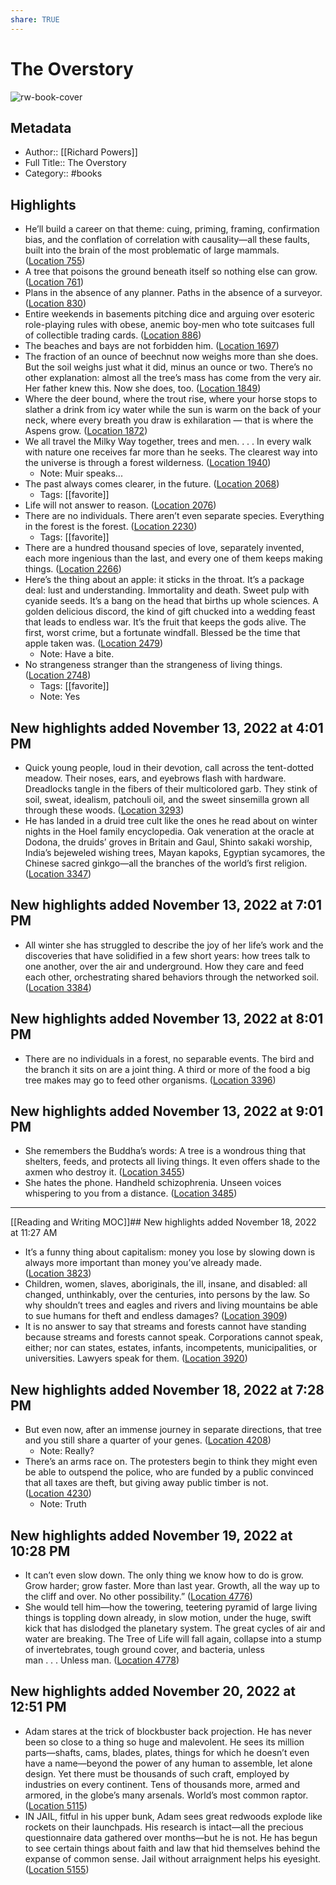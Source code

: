 ```yaml
---
share: TRUE
---
```

# The Overstory

![rw-book-cover](https://images-na.ssl-images-amazon.com/images/I/51bU%2BNFr3XL._SL200_.jpg)

## Metadata
- Author:: [[Richard Powers]]
- Full Title:: The Overstory
- Category:: #books

## Highlights
- He’ll build a career on that theme: cuing, priming, framing, confirmation bias, and the conflation of correlation with causality—all these faults, built into the brain of the most problematic of large mammals. ([Location 755](https://readwise.io/to_kindle?action=open&asin=B073VX7HT4&location=755))
- A tree that poisons the ground beneath itself so nothing else can grow. ([Location 761](https://readwise.io/to_kindle?action=open&asin=B073VX7HT4&location=761))
- Plans in the absence of any planner. Paths in the absence of a surveyor. ([Location 830](https://readwise.io/to_kindle?action=open&asin=B073VX7HT4&location=830))
- Entire weekends in basements pitching dice and arguing over esoteric role-playing rules with obese, anemic boy-men who tote suitcases full of collectible trading cards. ([Location 886](https://readwise.io/to_kindle?action=open&asin=B073VX7HT4&location=886))
- The beaches and bays are not forbidden him. ([Location 1697](https://readwise.io/to_kindle?action=open&asin=B073VX7HT4&location=1697))
- The fraction of an ounce of beechnut now weighs more than she does. But the soil weighs just what it did, minus an ounce or two. There’s no other explanation: almost all the tree’s mass has come from the very air. Her father knew this. Now she does, too. ([Location 1849](https://readwise.io/to_kindle?action=open&asin=B073VX7HT4&location=1849))
- Where the deer bound, where the trout rise, where your horse stops to slather a drink from icy water while the sun is warm on the back of your neck, where every breath you draw is exhilaration — that is where the Aspens grow. ([Location 1872](https://readwise.io/to_kindle?action=open&asin=B073VX7HT4&location=1872))
- We all travel the Milky Way together, trees and men. . . . In every walk with nature one receives far more than he seeks. The clearest way into the universe is through a forest wilderness. ([Location 1940](https://readwise.io/to_kindle?action=open&asin=B073VX7HT4&location=1940))
    - Note: Muir speaks...
- The past always comes clearer, in the future. ([Location 2068](https://readwise.io/to_kindle?action=open&asin=B073VX7HT4&location=2068))
    - Tags: [[favorite]] 
- Life will not answer to reason. ([Location 2076](https://readwise.io/to_kindle?action=open&asin=B073VX7HT4&location=2076))
- There are no individuals. There aren’t even separate species. Everything in the forest is the forest. ([Location 2230](https://readwise.io/to_kindle?action=open&asin=B073VX7HT4&location=2230))
    - Tags: [[favorite]] 
- There are a hundred thousand species of love, separately invented, each more ingenious than the last, and every one of them keeps making things. ([Location 2266](https://readwise.io/to_kindle?action=open&asin=B073VX7HT4&location=2266))
- Here’s the thing about an apple: it sticks in the throat. It’s a package deal: lust and understanding. Immortality and death. Sweet pulp with cyanide seeds. It’s a bang on the head that births up whole sciences. A golden delicious discord, the kind of gift chucked into a wedding feast that leads to endless war. It’s the fruit that keeps the gods alive. The first, worst crime, but a fortunate windfall. Blessed be the time that apple taken was. ([Location 2479](https://readwise.io/to_kindle?action=open&asin=B073VX7HT4&location=2479))
    - Note: Have a bite.
- No strangeness stranger than the strangeness of living things. ([Location 2748](https://readwise.io/to_kindle?action=open&asin=B073VX7HT4&location=2748))
    - Tags: [[favorite]] 
    - Note: Yes
## New highlights added November 13, 2022 at 4:01 PM
- Quick young people, loud in their devotion, call across the tent-dotted meadow. Their noses, ears, and eyebrows flash with hardware. Dreadlocks tangle in the fibers of their multicolored garb. They stink of soil, sweat, idealism, patchouli oil, and the sweet sinsemilla grown all through these woods. ([Location 3293](https://readwise.io/to_kindle?action=open&asin=B073VX7HT4&location=3293))
- He has landed in a druid tree cult like the ones he read about on winter nights in the Hoel family encyclopedia. Oak veneration at the oracle at Dodona, the druids’ groves in Britain and Gaul, Shinto sakaki worship, India’s bejeweled wishing trees, Mayan kapoks, Egyptian sycamores, the Chinese sacred ginkgo—all the branches of the world’s first religion. ([Location 3347](https://readwise.io/to_kindle?action=open&asin=B073VX7HT4&location=3347))
## New highlights added November 13, 2022 at 7:01 PM
- All winter she has struggled to describe the joy of her life’s work and the discoveries that have solidified in a few short years: how trees talk to one another, over the air and underground. How they care and feed each other, orchestrating shared behaviors through the networked soil. ([Location 3384](https://readwise.io/to_kindle?action=open&asin=B073VX7HT4&location=3384))
## New highlights added November 13, 2022 at 8:01 PM
- There are no individuals in a forest, no separable events. The bird and the branch it sits on are a joint thing. A third or more of the food a big tree makes may go to feed other organisms. ([Location 3396](https://readwise.io/to_kindle?action=open&asin=B073VX7HT4&location=3396))
## New highlights added November 13, 2022 at 9:01 PM
- She remembers the Buddha’s words: A tree is a wondrous thing that shelters, feeds, and protects all living things. It even offers shade to the axmen who destroy it. ([Location 3455](https://readwise.io/to_kindle?action=open&asin=B073VX7HT4&location=3455))
- She hates the phone. Handheld schizophrenia. Unseen voices whispering to you from a distance. ([Location 3485](https://readwise.io/to_kindle?action=open&asin=B073VX7HT4&location=3485))



---
[[Reading and Writing MOC]]## New highlights added November 18, 2022 at 11:27 AM
- It’s a funny thing about capitalism: money you lose by slowing down is always more important than money you’ve already made. ([Location 3823](https://readwise.io/to_kindle?action=open&asin=B073VX7HT4&location=3823))
- Children, women, slaves, aboriginals, the ill, insane, and disabled: all changed, unthinkably, over the centuries, into persons by the law. So why shouldn’t trees and eagles and rivers and living mountains be able to sue humans for theft and endless damages? ([Location 3909](https://readwise.io/to_kindle?action=open&asin=B073VX7HT4&location=3909))
- It is no answer to say that streams and forests cannot have standing because streams and forests cannot speak. Corporations cannot speak, either; nor can states, estates, infants, incompetents, municipalities, or universities. Lawyers speak for them. ([Location 3920](https://readwise.io/to_kindle?action=open&asin=B073VX7HT4&location=3920))
## New highlights added November 18, 2022 at 7:28 PM
- But even now, after an immense journey in separate directions, that tree and you still share a quarter of your genes. ([Location 4208](https://readwise.io/to_kindle?action=open&asin=B073VX7HT4&location=4208))
    - Note: Really?
- There’s an arms race on. The protesters begin to think they might even be able to outspend the police, who are funded by a public convinced that all taxes are theft, but giving away public timber is not. ([Location 4230](https://readwise.io/to_kindle?action=open&asin=B073VX7HT4&location=4230))
    - Note: Truth
## New highlights added November 19, 2022 at 10:28 PM
- It can’t even slow down. The only thing we know how to do is grow. Grow harder; grow faster. More than last year. Growth, all the way up to the cliff and over. No other possibility.” ([Location 4776](https://readwise.io/to_kindle?action=open&asin=B073VX7HT4&location=4776))
- She would tell him—how the towering, teetering pyramid of large living things is toppling down already, in slow motion, under the huge, swift kick that has dislodged the planetary system. The great cycles of air and water are breaking. The Tree of Life will fall again, collapse into a stump of invertebrates, tough ground cover, and bacteria, unless man . . . Unless man. ([Location 4778](https://readwise.io/to_kindle?action=open&asin=B073VX7HT4&location=4778))
## New highlights added November 20, 2022 at 12:51 PM
- Adam stares at the trick of blockbuster back projection. He has never been so close to a thing so huge and malevolent. He sees its million parts—shafts, cams, blades, plates, things for which he doesn’t even have a name—beyond the power of any human to assemble, let alone design. Yet there must be thousands of such craft, employed by industries on every continent. Tens of thousands more, armed and armored, in the globe’s many arsenals. World’s most common raptor. ([Location 5115](https://readwise.io/to_kindle?action=open&asin=B073VX7HT4&location=5115))
- IN JAIL, fitful in his upper bunk, Adam sees great redwoods explode like rockets on their launchpads. His research is intact—all the precious questionnaire data gathered over months—but he is not. He has begun to see certain things about faith and law that hid themselves behind the expanse of common sense. Jail without arraignment helps his eyesight. ([Location 5155](https://readwise.io/to_kindle?action=open&asin=B073VX7HT4&location=5155))
